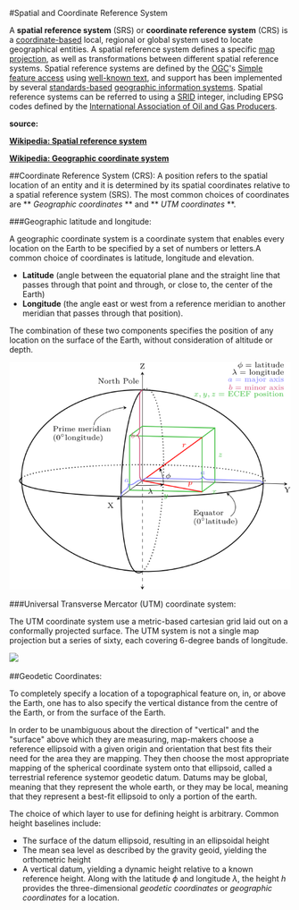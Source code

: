 
#Spatial and Coordinate Reference System

A **spatial reference system** (SRS) or **coordinate reference system** (CRS) is a [coordinate-based](https://en.wikipedia.org/wiki/Coordinate_system) local, regional or global system used to locate geographical entities. A spatial reference system defines a specific [map projection](https://en.wikipedia.org/wiki/Map_projection), as well as transformations between different spatial reference systems. Spatial reference systems are defined by the [OGC](https://en.wikipedia.org/wiki/Open_Geospatial_Consortium)'s [Simple feature access](https://en.wikipedia.org/wiki/Simple_feature_access) using [well-known text](https://en.wikipedia.org/wiki/Well-known_text), and support has been implemented by several [standards-based](https://en.wikipedia.org/wiki/Technical_standard) [geographic information systems](https://en.wikipedia.org/wiki/Geographic_information_system). Spatial reference systems can be referred to using a [SRID](https://en.wikipedia.org/wiki/SRID) integer, including EPSG codes defined by the [International Association of Oil and Gas Producers](https://en.wikipedia.org/wiki/International_Association_of_Oil_and_Gas_Producers).

**source:** 

**[Wikipedia: Spatial reference system](https://en.wikipedia.org/wiki/Spatial_reference_system)**

**[Wikipedia: Geographic coordinate system](https://en.wikipedia.org/wiki/Geographic_coordinate_system)**

##Coordinate Reference System (CRS):
A position refers to the spatial location of an entity and it is determined by its spatial coordinates relative to a spatial reference system (SRS).
The most common choices of coordinates are ** *Geographic coordinates* ** and ** *UTM coordinates* **.


###Geographic latitude and longitude:
    
   A geographic coordinate system is a coordinate system that enables every location on the Earth to be specified by a set of numbers or letters.A common choice of coordinates is latitude, longitude and elevation.
    
   * **Latitude** (angle between the equatorial plane and the straight line that passes through that point and through, or close to, the center of the Earth)
   * **Longitude** (the angle east or west from a reference meridian to another meridian that passes through that position). 

The combination of these two components specifies the position of any location on the surface of the Earth, without consideration of altitude or depth. 

<img src="images/ECEF.svg">

###Universal Transverse Mercator (UTM) coordinate system:

   The UTM coordinate system use a metric-based cartesian grid laid out on a conformally projected surface. The UTM system is not a single map projection but a series of sixty, each covering 6-degree bands of longitude.
   
   
<img src="images/utmzone.svg">

##Geodetic Coordinates:
   
   To completely specify a location of a topographical feature on, in, or above the Earth, one has to also specify the vertical distance from the centre of the Earth, or from the surface of the Earth.
    
   In order to be unambiguous about the direction of "vertical" and the "surface" above which they are measuring, map-makers choose a reference ellipsoid with a given origin and orientation that best fits their need for the area they are mapping. They then choose the most appropriate mapping of the spherical coordinate system onto that ellipsoid, called a terrestrial reference systemor geodetic datum. Datums may be global, meaning that they represent the whole earth, or they may be local, meaning that they represent a best-fit ellipsoid to only a portion of the earth.
    
   The choice of which layer to use for defining height is arbitrary. Common height baselines include:
   * The surface of the datum ellipsoid, resulting in an ellipsoidal height
   * The mean sea level as described by the gravity geoid, yielding the orthometric height
   * A vertical datum, yielding a dynamic height relative to a known reference height.
Along with the latitude $\phi$ and longitude $\lambda$, the height $h$ provides the three-dimensional *geodetic coordinates* or *geographic coordinates* for a location.
